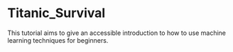 # Titanic_Survival
This tutorial aims to give an accessible introduction to how to use machine learning techniques for beginners.
